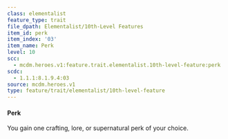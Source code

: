 ```yaml
---
class: elementalist
feature_type: trait
file_dpath: Elementalist/10th-Level Features
item_id: perk
item_index: '03'
item_name: Perk
level: 10
scc:
  - mcdm.heroes.v1:feature.trait.elementalist.10th-level-feature:perk
scdc:
  - 1.1.1:8.1.9.4:03
source: mcdm.heroes.v1
type: feature/trait/elementalist/10th-level-feature
---
```


#### Perk

You gain one crafting, lore, or supernatural perk of your choice.
